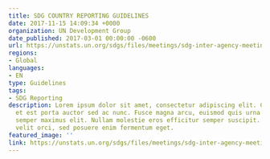 ```yaml
---
title: SDG COUNTRY REPORTING GUIDELINES
date: 2017-11-15 14:09:34 +0000
organization: UN Development Group
date_published: 2017-03-01 00:00:00 -0600
url: https://unstats.un.org/sdgs/files/meetings/sdg-inter-agency-meeting-2017/8.UNDG%20WG%20on%20SD-SDG%20Country%20Reporting%20Guidelines.pdf
regions:
- Global
languages:
- EN
type: Guidelines
tags:
- SDG Reporting
description: Lorem ipsum dolor sit amet, consectetur adipiscing elit. Cras in nibh
  et est porta auctor sed ac nunc. Fusce magna arcu, euismod quis urna elementum,
  semper maximus elit. Nullam molestie eros efficitur semper suscipit. Curabitur eleifend
  velit orci, sed posuere enim fermentum eget.
featured_image: ''
link: https://unstats.un.org/sdgs/files/meetings/sdg-inter-agency-meeting-2017/8.UNDG%20WG%20on%20SD-SDG%20Country%20Reporting%20Guidelines.pdf
---
```

